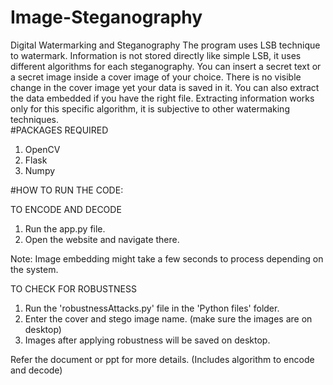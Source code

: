 # Image-Steganography
Digital Watermarking and Steganography 
The program uses LSB technique to watermark. Information is not stored directly like simple LSB, it uses different algorithms for each steganography.
You can insert a secret text or a secret image inside a cover image of your choice. There is no visible change in the cover image yet your data is saved in it. 
You can also extract the data embedded if you have the right file. Extracting information works only for this specific algorithm, it is subjective to other watermaking techniques.  
#PACKAGES REQUIRED 
1. OpenCV
2. Flask
3. Numpy
 
#HOW TO RUN THE CODE: 

TO ENCODE AND DECODE 

1. Run the app.py file.
2. Open the website and navigate there. 

Note: Image embedding might take a few seconds to process depending on the system. 

TO CHECK FOR ROBUSTNESS 

1. Run the 'robustnessAttacks.py' file in the 'Python files' folder. 
2. Enter the cover and stego image name. (make sure the images are on desktop)
3. Images after applying robustness will be saved on desktop. 

Refer the document or ppt for more details. (Includes algorithm to encode and decode)
